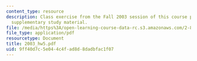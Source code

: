 ```yaml
---
content_type: resource
description: Class exercise from the Fall 2003 session of this course provided as
  supplementary study material.
file: /media/https%3A/open-learning-course-data-rc.s3.amazonaws.com/2-800-tribology-fall-2004/9ff40d7c5e044c4fad8d8dadbfac1f07_2003_hw5.pdf
file_type: application/pdf
resourcetype: Document
title: 2003_hw5.pdf
uid: 9ff40d7c-5e04-4c4f-ad8d-8dadbfac1f07
---
```

